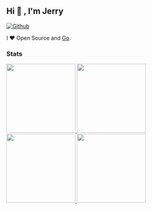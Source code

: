 ## Hi 👋 , I'm Jerry

[![Github](https://img.shields.io/github/followers/iGoogle-ink?label=Follow&style=social)](https://github.com/iGoogle-ink)

[comment]: <> ([![Github]&#40;https://img.shields.io/github/forks/iGoogle-ink/gopay?label=Fork&style=social&#41;]&#40;https://github.com/iGoogle-ink/gopay/fork&#41;)

I ❤ Open Source and [Go](https://golang.org).

### Stats

<a href="https://github.com/iGoogle-ink">
  <img height="180em" src="https://github-readme-stats-eight-theta.vercel.app/api/top-langs/?username=iGoogle-ink&layout=compact&theme=vue-dark" />
  <img height="180em" src="https://github-readme-stats-eight-theta.vercel.app/api?username=iGoogle-ink&show_icons=true&theme=vue-dark&include_all_commits=true&count_private=true" />  
</a>

<a href="https://github.com/go-pay">
  <img height="180em" src="https://github-readme-stats-eight-theta.vercel.app/api/top-langs/?username=go-pay&layout=compact&theme=vue-dark" />
  <img height="180em" src="https://github-readme-stats-eight-theta.vercel.app/api?username=go-pay&show_icons=true&theme=vue-dark&include_all_commits=true&count_private=true" />  
</a>
<!--
**iGoogle-ink/iGoogle-ink** is a ✨ _special_ ✨ repository because its `README.md` (this file) appears on your GitHub profile.

Here are some ideas to get you started:

- 🔭 I’m currently working on ...
- 🌱 I’m currently learning ...
- 👯 I’m looking to collaborate on ...
- 🤔 I’m looking for help with ...
- 💬 Ask me about ...
- 📫 How to reach me: ...
- 😄 Pronouns: ...
- ⚡ Fun fact: ...
-->
